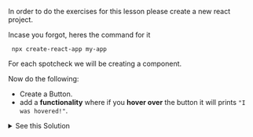 
In order to do the exercises for this lesson please create a new react project.

Incase you forgot, heres the command for it
```console
 npx create-react-app my-app
```

For each spotcheck we will be creating a component.


Now do the following:
- Create a Button.
- add a **functionality** where if you **hover over** the button it will prints `"I was hovered!"`.

<details>
<summary>See this Solution</summary>
<div> 

```React
import React from 'react';

const SpotCheck1 = () => {

  const logHover = () => {
    console.log("I was hovered!")
  }

  return (
    <button onMouseEnter={logHover}>Click me</button>
  );
}

```
</div>
</details>
